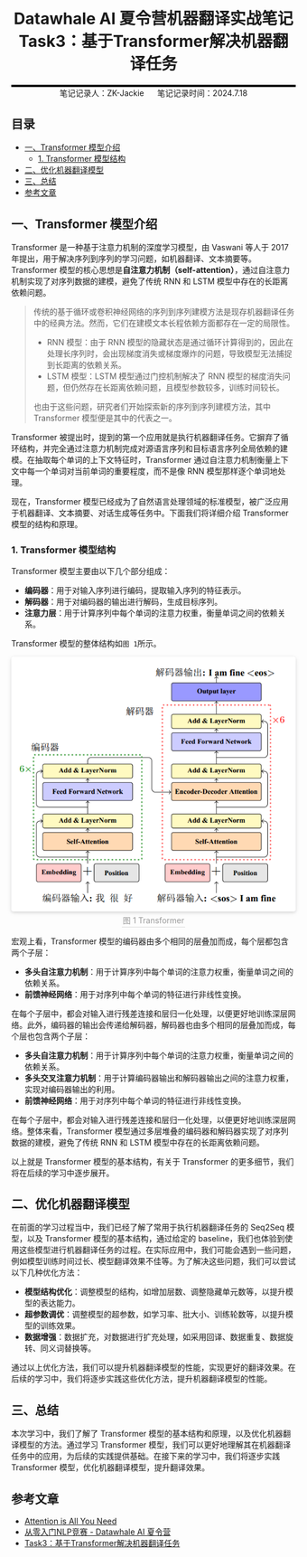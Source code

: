 <div style="border-bottom: 4px solid black; width: 100%; box-sizing: border-box; text-align: center; padding-top: 0.1rem;" align="center">
    <h1>Datawhale AI 夏令营机器翻译实战笔记<br/><span>Task3：基于Transformer解决机器翻译任务</span></h1>
</div>
<div style="text-align: center;" align="center">
    笔记记录人：ZK-Jackie&nbsp;&nbsp;&nbsp;&nbsp;&nbsp;&nbsp;笔记记录时间：2024.7.18
</div>

## 目录

- [一、Transformer 模型介绍](#一transformer-模型介绍)
  - [1. Transformer 模型结构](#1-transformer-模型结构)
- [二、优化机器翻译模型](#二优化机器翻译模型)
- [三、总结](#三总结)
- [参考文章](#参考文章)

## 一、Transformer 模型介绍

Transformer 是一种基于注意力机制的深度学习模型，由 Vaswani 等人于 2017 年提出，用于解决序列到序列的学习问题，如机器翻译、文本摘要等。Transformer 模型的核心思想是**自注意力机制（self-attention）**，通过自注意力机制实现了对序列数据的建模，避免了传统 RNN 和 LSTM 模型中存在的长距离依赖问题。

> 传统的基于循环或卷积神经网络的序列到序列建模方法是现存机器翻译任务中的经典方法。然而，它们在建模文本长程依赖方面都存在一定的局限性。
> - RNN 模型：由于 RNN 模型的隐藏状态是通过循环计算得到的，因此在处理长序列时，会出现梯度消失或梯度爆炸的问题，导致模型无法捕捉到长距离的依赖关系。
> - LSTM 模型：LSTM 模型通过门控机制解决了 RNN 模型的梯度消失问题，但仍然存在长距离依赖问题，且模型参数较多，训练时间较长。
> 
> 也由于这些问题，研究者们开始探索新的序列到序列建模方法，其中 Transformer 模型便是其中的代表之一。

Transformer 被提出时，提到的第一个应用就是执行机器翻译任务。它摒弃了循环结构，并完全通过注意力机制完成对源语言序列和目标语言序列全局依赖的建模。在抽取每个单词的上下文特征时，Transformer 通过自注意力机制衡量上下文中每一个单词对当前单词的重要程度，而不是像 RNN 模型那样逐个单词地处理。

现在，Transformer 模型已经成为了自然语言处理领域的标准模型，被广泛应用于机器翻译、文本摘要、对话生成等任务中。下面我们将详细介绍 Transformer 模型的结构和原理。

### 1. Transformer 模型结构

Transformer 模型主要由以下几个部分组成：

- **编码器**：用于对输入序列进行编码，提取输入序列的特征表示。
- **解码器**：用于对编码器的输出进行解码，生成目标序列。
- **注意力层**：用于计算序列中每个单词的注意力权重，衡量单词之间的依赖关系。

Transformer 模型的整体结构如`图 1`所示。

<div class="image-box" style="text-align: center;" align="center">
    <img class="image" style="border-radius: 0.3125em;
    box-shadow: 0 2px 4px 0 rgba(34,36,38,.12),0 2px 10px 0 rgba(34,36,38,.08);" 
    src="../assets/nlp_study/6.png"
    alt="Transformer" />
    <br/>
    <div class="caption" style="border-bottom: 1px solid #d9d9d9;
    display: inline-block;
    color: #999;
    padding: 2px;">图 1 Transformer</div>
</div>

宏观上看，Transformer 模型的编码器由多个相同的层叠加而成，每个层都包含两个子层：

- **多头自注意力机制**：用于计算序列中每个单词的注意力权重，衡量单词之间的依赖关系。
- **前馈神经网络**：用于对序列中每个单词的特征进行非线性变换。

在每个子层中，都会对输入进行残差连接和层归一化处理，以便更好地训练深层网络。此外，编码器的输出会传递给解码器，解码器也由多个相同的层叠加而成，每个层也包含两个子层：

- **多头自注意力机制**：用于计算序列中每个单词的注意力权重，衡量单词之间的依赖关系。
- **多头交叉注意力机制**：用于计算编码器输出和解码器输出之间的注意力权重，实现对编码器输出的利用。
- **前馈神经网络**：用于对序列中每个单词的特征进行非线性变换。

在每个子层中，都会对输入进行残差连接和层归一化处理，以便更好地训练深层网络。整体来看，Transformer 模型通过多层堆叠的编码器和解码器实现了对序列数据的建模，避免了传统 RNN 和 LSTM 模型中存在的长距离依赖问题。

以上就是 Transformer 模型的基本结构，有关于 Transformer 的更多细节，我们将在后续的学习中逐步展开。

## 二、优化机器翻译模型

在前面的学习过程当中，我们已经了解了常用于执行机器翻译任务的 Seq2Seq 模型，以及 Transformer 模型的基本结构，通过给定的 baseline，我们也体验到使用这些模型进行机器翻译任务的过程。在实际应用中，我们可能会遇到一些问题，例如模型训练时间过长、模型翻译效果不佳等。为了解决这些问题，我们可以尝试以下几种优化方法：

- **模型结构优化**：调整模型的结构，如增加层数、调整隐藏单元数等，以提升模型的表达能力。
- **超参数调优**：调整模型的超参数，如学习率、批大小、训练轮数等，以提升模型的训练效果。
- **数据增强**：数据扩充，对数据进行扩充处理，如采用回译、数据重复、数据旋转、同义词替换等。

通过以上优化方法，我们可以提升机器翻译模型的性能，实现更好的翻译效果。在后续的学习中，我们将逐步实践这些优化方法，提升机器翻译模型的性能。

## 三、总结

本次学习中，我们了解了 Transformer 模型的基本结构和原理，以及优化机器翻译模型的方法。通过学习 Transformer 模型，我们可以更好地理解其在机器翻译任务中的应用，为后续的实践提供基础。在接下来的学习中，我们将逐步实践 Transformer 模型，优化机器翻译模型，提升翻译效果。

## 参考文章

- [Attention is All You Need](https://arxiv.org/abs/1706.03762)
- [从零入门NLP竞赛 - Datawhale AI 夏令营](https://datawhaler.feishu.cn/wiki/TObSwHZdFi2y0XktauWcolpcnyf)
- [Task3：基于Transformer解决机器翻译任务](https://datawhaler.feishu.cn/wiki/OgQWwkYkviPfpwkE1ZmcXwcWnAh)
